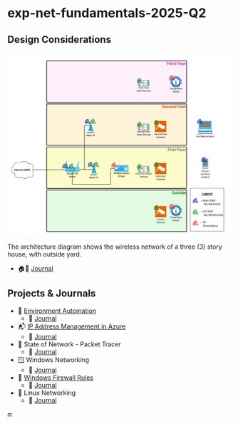 # exp-net-fundamentals-2025-Q2

## Design Considerations

![Architecture diagram of house wireless network](projects/diagramming/assets/house_wireless_architecture_diagram.png)

The architecture diagram shows the wireless network of a three (3) story house, with outside yard.

* :house::book: [Journal](projects/diagramming/Journal.md)

## Projects & Journals

* :rocket: [Environment Automation](projects/env_automation/README.md)
  * :book: [Journal](projects/env_automation/Journal.md)
* :mailbox_with_mail: [IP Address Management in Azure](projects/ip_address_management/README.md)
  * :book: [Journal](projects/ip_address_management/Journal.md)
* :mag_right: State of Network - Packet Tracer
  * :book: [Journal](/projects/ip_address_management/Journal.md)
* :window: Windows Networking
  * :book: [Journal](/projects/windows_networking/Journal.md)
* :bricks: [Windows Firewall Rules](/projects/windows_firewall_rules/README.md)
  * :book: [Journal](/projects/windows_firewall_rules/Journal.md)
* :penguin: Linux Networking
  * :book: [Journal](/projects/linux_networking/Journal.md)

:end: